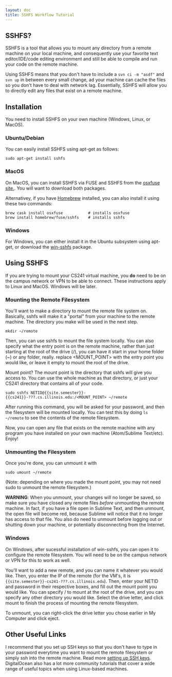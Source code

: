 ```yaml
---
layout: doc
title: SSHFS Workflow Tutorial
---
```


## SSHFS?

SSHFS is a tool that allows you to mount any directory from a remote machine on your local machine, and consequently use your favorite text editor/IDE/code editing environment and still be able to compile and run your code on the remote machine.

Using SSHFS means that you don't have to include a `svn ci -m "asdf"` and `svn up` in between every small change, ad your machine can cache the files so you don't have to deal with network lag. Essentially, SSHFS will allow you to directly edit any files that exist on a remote machine.

## Installation

You need to install SSHFS on your own machine (Windows, Linux, or MacOS).

### Ubuntu/Debian

You can easily install SSHFS using apt-get as follows:

```
sudo apt-get install sshfs
```

### MacOS

On MacOS, you can install SSHFS via FUSE and SSHFS from the [osxfuse site.](https://osxfuse.github.io). You will want to download both packages.

Alternativey, if you have [Homebrew](http://brew.sh) installed, you can also install it using these two commands:

```
brew cask install osxfuse           # installs osxfuse
brew install homebrew/fuse/sshfs    # installs sshfs
```

### Windows

For Windows, you can either install it in the Ubuntu subsystem using apt-get, or download the [win-sshfs](https://win-sshfs.googlecode.com/files/win-sshfs-0.0.1.5-setup.exe) package.

## Using SSHFS

If you are trying to mount your CS241 virtual machine, you **do** need to be on the campus network or VPN to be able to connect. These instructions apply to Linux and MacOS. Windows will be later.

### Mounting the Remote Filesystem

You'll want to make a directory to mount the remote file system on. Basically, sshfs will make it a "portal" from your machine to the remote machine. The directory you make will be used in the next step.

```
mkdir ~/remote
```

Then, you can use sshfs to mount the file system locally. You can also specify what the entry point is on the remote machine, rather than just starting at the root of the drive (/), you can have it start in your home folder (~) or any folder, really. replace <MOUNT_POINT> with the entry point you would like, or leave it empty to mount the root of the drive.

Mount point? The mount point is the directory that sshfs will give you access to. You can use the whole machine as that directory, or just your CS241 directory that contains all of your code.

```
sudo sshfs NETID@{{site.semester}}-{{cs241}}-???.cs.illinois.edu:/<MOUNT_POINT> ~/remote
```

After running this command, you will be asked for your password, and then the filesystem will be mounted locally. You can test this by doing `ls ~/remote` to see the contents of the remote filesystem.

Now, you can open any file that exists on the remote machine with any program you have installed on your own machine (Atom/Sublime Text/etc). Enjoy!

### Unmounting the Filesystem

Once you're done, you can unmount it with

```
sudo umount ~/remote
```

(Note: depending on where you made the mount point, you may not need sudo to unmount the remote filesystem.)

**WARNING**: When you unmount, your changes will no longer be saved, so make sure you have closed any remote files *before* unmounting the remote machine. In fact, if you have a file open in Sublime Text, and then unmount, the open file will become red, because Sublime will notice that it no longer has access to that file. You also do need to unmount before logging out or shutting down your machine, or potentially disconnecting from the Internet.

### Windows

On Windows, after sucessful installation of win-sshfs, you can open it to configure the remote filesystem. You will need to be on the campus network or VPN for this to work as well.

You'll want to add a new remote, and you can name it whatever you would like. Then, you enter the IP of the remote (for the VM's, it is `{{site.semester}}-cs241-???.cs.illinois.edu`). Then, enter your NETID and password in their respective boxes, and fill out the mount point you would like. You can specify / to mount at the root of the drive, and you can specify any other directory you would like. Select the drive letter, and click mount to finish the process of mounting the remote filesystem.

To unmount, you can right-click the drive letter you chose earlier in My Computer and click eject.

## Other Useful Links
I recommend that you set up SSH keys so that you don't have to type in your password everytime you want to mount the remote filesystem or simply ssh into the remote machine. Read more [setting up SSH keys](https://www.digitalocean.com/community/tutorials/how-to-set-up-ssh-keys--2). DigitalOcean also has a lot more community tutorials that cover a wide range of useful topics when using Linux-based machines.
